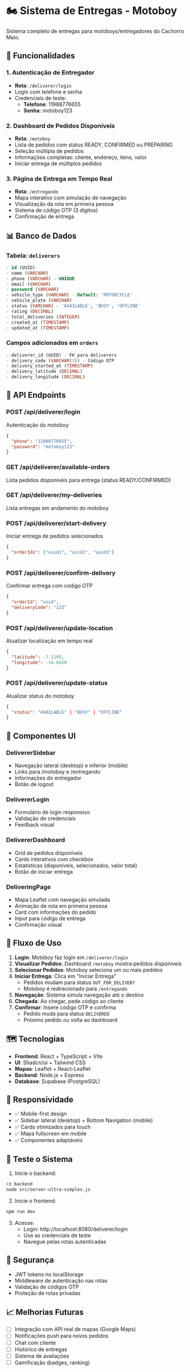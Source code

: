 # 🏍️ Sistema de Entregas - Motoboy

Sistema completo de entregas para motoboys/entregadores do Cachorro Melo.

## 🎯 Funcionalidades

### 1. Autenticação de Entregador
- **Rota**: `/deliverer/login`
- Login com telefone e senha
- Credenciais de teste:
  - **Telefone**: 11988776655
  - **Senha**: motoboy123

### 2. Dashboard de Pedidos Disponíveis
- **Rota**: `/motoboy`
- Lista de pedidos com status READY, CONFIRMED ou PREPARING
- Seleção múltipla de pedidos
- Informações completas: cliente, endereço, itens, valor
- Iniciar entrega de múltiplos pedidos

### 3. Página de Entrega em Tempo Real
- **Rota**: `/entregando`
- Mapa interativo com simulação de navegação
- Visualização da rota em primeira pessoa
- Sistema de código OTP (3 dígitos)
- Confirmação de entrega

## 📊 Banco de Dados

### Tabela: `deliverers`
```sql
- id (UUID)
- name (VARCHAR)
- phone (VARCHAR) - UNIQUE
- email (VARCHAR)
- password (VARCHAR)
- vehicle_type (VARCHAR) - Default: 'MOTORCYCLE'
- vehicle_plate (VARCHAR)
- status (VARCHAR) - 'AVAILABLE', 'BUSY', 'OFFLINE'
- rating (DECIMAL)
- total_deliveries (INTEGER)
- created_at (TIMESTAMP)
- updated_at (TIMESTAMP)
```

### Campos adicionados em `orders`
```sql
- deliverer_id (UUID) - FK para deliverers
- delivery_code (VARCHAR(3)) - Código OTP
- delivery_started_at (TIMESTAMP)
- delivery_latitude (DECIMAL)
- delivery_longitude (DECIMAL)
```

## 🔌 API Endpoints

### POST /api/deliverer/login
Autenticação do motoboy
```json
{
  "phone": "11988776655",
  "password": "motoboy123"
}
```

### GET /api/deliverer/available-orders
Lista pedidos disponíveis para entrega (status READY/CONFIRMED)

### GET /api/deliverer/my-deliveries
Lista entregas em andamento do motoboy

### POST /api/deliverer/start-delivery
Iniciar entrega de pedidos selecionados
```json
{
  "orderIds": ["uuid1", "uuid2", "uuid3"]
}
```

### POST /api/deliverer/confirm-delivery
Confirmar entrega com código OTP
```json
{
  "orderId": "uuid",
  "deliveryCode": "123"
}
```

### POST /api/deliverer/update-location
Atualizar localização em tempo real
```json
{
  "latitude": -7.1195,
  "longitude": -34.8450
}
```

### POST /api/deliverer/update-status
Atualizar status do motoboy
```json
{
  "status": "AVAILABLE" | "BUSY" | "OFFLINE"
}
```

## 🎨 Componentes UI

### DelivererSidebar
- Navegação lateral (desktop) e inferior (mobile)
- Links para /motoboy e /entregando
- Informações do entregador
- Botão de logout

### DelivererLogin
- Formulário de login responsivo
- Validação de credenciais
- Feedback visual

### DelivererDashboard
- Grid de pedidos disponíveis
- Cards interativos com checkbox
- Estatísticas (disponíveis, selecionados, valor total)
- Botão de iniciar entrega

### DeliveringPage
- Mapa Leaflet com navegação simulada
- Animação de rota em primeira pessoa
- Card com informações do pedido
- Input para código de entrega
- Confirmação visual

## 🚀 Fluxo de Uso

1. **Login**: Motoboy faz login em `/deliverer/login`
2. **Visualizar Pedidos**: Dashboard `/motoboy` mostra pedidos disponíveis
3. **Selecionar Pedidos**: Motoboy seleciona um ou mais pedidos
4. **Iniciar Entrega**: Clica em "Iniciar Entrega"
   - Pedidos mudam para status `OUT_FOR_DELIVERY`
   - Motoboy é redirecionado para `/entregando`
5. **Navegação**: Sistema simula navegação até o destino
6. **Chegada**: Ao chegar, pede código ao cliente
7. **Confirmar**: Insere código OTP e confirma
   - Pedido muda para status `DELIVERED`
   - Próximo pedido ou volta ao dashboard

## 🗺️ Tecnologias

- **Frontend**: React + TypeScript + Vite
- **UI**: Shadcn/ui + Tailwind CSS
- **Mapas**: Leaflet + React-Leaflet
- **Backend**: Node.js + Express
- **Database**: Supabase (PostgreSQL)

## 📱 Responsividade

- ✅ Mobile-first design
- ✅ Sidebar lateral (desktop) + Bottom Navigation (mobile)
- ✅ Cards otimizados para touch
- ✅ Mapa fullscreen em mobile
- ✅ Componentes adaptáveis

## 🧪 Teste o Sistema

1. Inicie o backend:
```bash
cd backend
node src/server-ultra-simples.js
```

2. Inicie o frontend:
```bash
npm run dev
```

3. Acesse:
   - Login: http://localhost:8080/deliverer/login
   - Use as credenciais de teste
   - Navegue pelas rotas autenticadas

## 🔐 Segurança

- JWT tokens no localStorage
- Middleware de autenticação nas rotas
- Validação de códigos OTP
- Proteção de rotas privadas

## 📈 Melhorias Futuras

- [ ] Integração com API real de mapas (Google Maps)
- [ ] Notificações push para novos pedidos
- [ ] Chat com cliente
- [ ] Histórico de entregas
- [ ] Sistema de avaliações
- [ ] Gamificação (badges, ranking)
